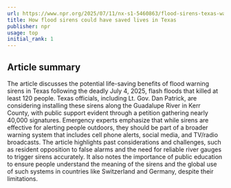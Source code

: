 ```yaml
---
url: https://www.npr.org/2025/07/11/nx-s1-5460863/flood-sirens-texas-warning
title: How flood sirens could have saved lives in Texas
publisher: npr
usage: top
initial_rank: 1
---
```

## Article summary
The article discusses the potential life-saving benefits of flood warning sirens in Texas following the deadly July 4, 2025, flash floods that killed at least 120 people. Texas officials, including Lt. Gov. Dan Patrick, are considering installing these sirens along the Guadalupe River in Kerr County, with public support evident through a petition gathering nearly 40,000 signatures. Emergency experts emphasize that while sirens are effective for alerting people outdoors, they should be part of a broader warning system that includes cell phone alerts, social media, and TV/radio broadcasts. The article highlights past considerations and challenges, such as resident opposition to false alarms and the need for reliable river gauges to trigger sirens accurately. It also notes the importance of public education to ensure people understand the meaning of the sirens and the global use of such systems in countries like Switzerland and Germany, despite their limitations.
